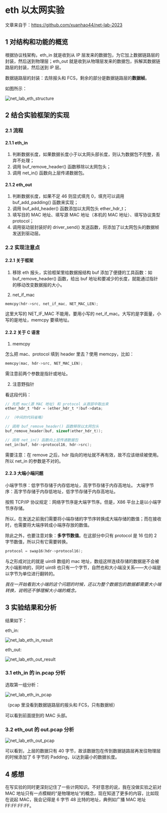 # eth 以太网实验

文章来自于：<https://github.com/xuanhao44/net-lab-2023>

## 1 对结构和功能的概览

根据协议栈架构，eth_in 就是收到从 IP 层发来的数据包，为它加上数据链路层的封装，然后送到物理层；eth_out 就是收到从物理层发来的数据包，拆解其数据链路层的封装，然后送到 IP 层。

数据链路层的封装：去除报头和 FCS，剩余的部分是数据链路层的**数据帧**。

如图所示：

![net_lab_eth_structure](https://typora-1304621073.cos.ap-guangzhou.myqcloud.com/typora/net_lab/net_lab_eth_structure.png)

## 2 结合实验框架的实现

### 2.1 流程

#### 2.1.1 eth_in

1. 判断数据长度，如果数据长度小于以太网头部长度，则认为数据包不完整，丢弃不处理；
2. 调用 buf_remove_header() 函数移除以太网包头；
3. 调用 net_in() 函数向上层传递数据包。

#### 2.1.2 eth_out

1. 判断数据长度，如果不足 46 则显式填充 0，填充可以调用 buf_add_padding() 函数来实现；
2. 调用 buf_add_header() 函数添加以太网包头 ether_hdr_t；
3. 填写目的 MAC 地址、填写源 MAC 地址（本机的 MAC 地址）、填写协议类型 protocol；
4. 调用驱动层封装好的 driver_send() 发送函数，将添加了以太网包头的数据帧发送到驱动层。

### 2.2 实现注意点

#### 2.2.1 关于框架

1. 移除 eth 报头，实验框架里给数据报结构 buf 添加了便捷的工具函数：如 buf_remove_header() 函数，给出 buf 地址和要减少的长度，就能通过指针的移动改变数据报的大小。

2. net_if_mac

```c
memcpy(hdr->src, net_if_mac, NET_MAC_LEN);
```

这里大写的 NET_IF_MAC 不能用，要用小写的 net_if_mac。大写的是字面量，小写的是地址，memcpy 要填地址。

#### 2.2.2 关于 C 语言

1. memcpy

怎么把 mac、protocol 填到 header 里去？使用 memcpy，比如：

```c
memcpy(mac, hdr->src, NET_MAC_LEN);
```

需注意前两个参数是指针或地址。

2. 注意野指针

看这段代码：

```c
// 先把 mac(源 MAC 地址) 和 protocol 从首部中取出来
ether_hdr_t *hdr = (ether_hdr_t *)buf->data;

// （中间的代码省略）

// 调用 buf_remove_header() 函数移除以太网包头
buf_remove_header(buf, sizeof(ether_hdr_t));

// 调用 net_in() 函数向上层传递数据包
net_in(buf, hdr->protocol16, hdr->src);
```

需要注意：在 remove 之后，hdr 指向的地址就不再有效，故不应该继续被使用。所以 net_in 的参数是不对的。

#### 2.2.3 大端小端问题

小端字节序：低字节存储于内存低地址，高字节存储于内存高地址。
大端字节序：高字节存储于内存低地址，低字节存储于内存高地址。

按照 TCP/IP 协议规定：网络字节序是大端字节序。但是，X86 平台上是以小端字节序存储。

所以，在发送之前我们需要将小端存储的字节序转换成大端存储的数值；而在接收时，也需要将大端序转成小端序存放的数值。

除此之外，也要注意对象：**多字节数值**。在这部分中只有 protocol 是 16 位的 2 字节数值，所以只有它需要转换。

```c
protocol = swap16(hdr->protocol16);
```

与之形成对比的就是 uint8 数组的 mac 地址，数组这样连续存储的数据是不会被大小端影响的，同时 uint8 也只有一个字节，自然也和大小端没关系——大小端是以字节为单位进行翻转的。

*我在一开始看到大小端的这个问题的时候，还以为整个数据包的数据都需要大小端转换，说明还不够理解大小端的概念。*

## 3 实验结果和分析

结果如下：

eth_in:

![net_lab_eth_in_result](https://typora-1304621073.cos.ap-guangzhou.myqcloud.com/typora/net_lab/net_lab_eth_in_result.png)

eth_out:

![net_lab_eth_out_result](https://typora-1304621073.cos.ap-guangzhou.myqcloud.com/typora/net_lab/net_lab_eth_out_result.png)

### 3.1 eth_in 的 in.pcap 分析

选取第一组分析：

![net_lab_eth_in_pcap](https://typora-1304621073.cos.ap-guangzhou.myqcloud.com/typora/net_lab/net_lab_eth_in_pcap.png)

（pcap 里没看到数据链路层的报头和 FCS，只有数据帧）

可以看到前面提到的 MAC 头部。

### 3.2 eth_out 的 out.pcap 分析

![net_lab_eth_out_pcap](https://typora-1304621073.cos.ap-guangzhou.myqcloud.com/typora/net_lab/net_lab_eth_out_pcap.png)

可以看到，上层的数据只有 40 字节，故该数据包在传到数据链路层再发往物理层的时候添加了 6 字节的 Padding，以达到最小的数据长度。

## 4 感想

在写实验的同时更深刻记住了一些计网知识。不好意思的说，我在没做实验之前对 MAC 地址只有一点模糊的“是物理地址”的概念，现在知道了更多的内容，比如现在说起 MAC，我会记得是 6 字节 48 比特的地址，典例如广播 MAC 地址 FF:FF:FF:FF。
